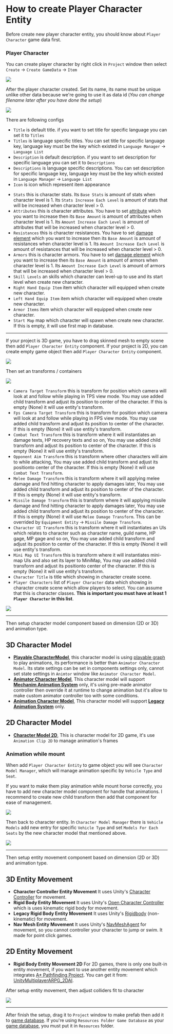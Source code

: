 # How to create Player Character Entity

Before create new player character entity, you should know about `Player Character` game data first.

### Player Character

You can create player character by right click in `Project` window then select `Create` -> `Create GameData` -> `Item`

![](../images/characters/001.png)

After the player character created. Set its name, its name must be unique unlike other data because we're going to use it as data id (*You can change filename later after you have done the setup*)

![](../images/characters/002.png)

There are following configs

- `Title` is default title. if you want to set title for specific language you can set it to `Titles`
- `Titles` is language specific titles. You can set title for specific language key, language key must be the key which existed in `Language Manager` -> `Language List`
- `Description` is default description. if you want to set description for specific language you can set it to `Descriptions`
- `Descriptions` is language specific descriptions. You can set description for specific language key, language key must be the key which existed in `Language Manager` -> `Language List`
- `Icon` is icon which represent item appearance
*   `Stats` this is character stats. Its `Base Stats` is amount of stats when character level is 1. Its `Stats Increase Each Level` is amount of stats that will be increased when character level > 0.
*   `Attributes` this is character attributes. You have to set [attribute](pages/104-character-stats-and-relates-data?id=attribute ':target=__blank') which you want to increase then its `Base Amount` is amount of attributes when character level is 1. Its `Amount Increase Each Level` is amount of attributes that will be increased when character level > 0.
*   `Resistances` this is character resistances. You have to set [damage element](pages/104-character-stats-and-relates-data?id=damage-element ':target=__blank') which you want to increase then its `Base Amount` is amount of resistances when character level is 1. Its `Amount Increase Each Level` is amount of resistances that will be increased when character level > 0.
*   `Armors` this is character armors. You have to set [damage element](pages/104-character-stats-and-relates-data?id=damage-element ':target=__blank') which you want to increase then its `Base Amount` is amount of armors when character level is 1. Its `Amount Increase Each Level` is amount of armors that will be increased when character level > 0.
*   `Skill Levels` an skills which character can level-up to use and its start level when create new character.
*   `Right Hand Equip Item` item which character will equipped when create new character.
*   `Left Hand Equip Item` item which character will equipped when create new character.
*   `Armor Items` item which character will equipped when create new character.
*   `Start Map` map which character will spawn when create new character. If this is empty, it will use first map in database.

* * *

If your project is 3D game, you have to drag skinned mesh to empty scene then add `Player Character Entity` component. If your project is 2D, you can create empty game object then add `Player Character Entity` component.

![](https://cdn-images-1.medium.com/max/1600/0*0X6gBEW0c7ZbmSOw)

Then set an transforms / containers

![](https://cdn-images-1.medium.com/max/1600/0*sN-YHUYMDuz1099a)

*   `Camera Target Transform` this is transform for position which camera will look at and follow while playing in TPS view mode. You may use added child transform and adjust its position to center of the character. If this is empty (None) it will use entity's transform.
*   `Fps Camera Target Transform` this is transform for position which camera will look at and follow while playing in FPS view mode. You may use added child transform and adjust its position to center of the character. If this is empty (None) it will use entity's transform.
*   `Combat Text Transform` this is transform where it will instantiates an damage texts, HP recovery texts and so on, You may use added child transform and adjust its position to center of the character. If this is empty (None) it will use entity's transform.
*   `Opponent Aim Transform` this is transform where other characters will aim to while attacking, You may use added child transform and adjust its positionto  center of the character. If this is empty (None) it will use `Combat Text Transform`.
*   `Melee Damage Transform` this is transform where it will applying melee damage and find hitting character to apply damages later, You may use added child transform and adjust its position to center of the character. If this is empty (None) it will use entity's transform.
*   `Missile Damage Transform` this is transform where it will applying missile damage and find hitting character to apply damages later, You may use added child transform and adjust its position to center of the character. If this is empty (None) it will use `Melee Damage Transform`. This can be overrided by `Equipment Entity` -> `Missile Damage Transform`.
*   `Character UI Transform` this is transform where it will instantiates an UIs which relates to character such as character name, guild name, HP gage, MP gage and so on, You may use added child transform and adjust its position to center of the character. If this is empty (None) it will use entity's transform.
*   `Mini Map UI Transform` this is transform where it will instantiates mini-map UIs and also set its layer to MiniMap, You may use added child transform and adjust its positionto  center of the character. If this is empty (None) it will use entity's transform.
*   `Character Title` is title which showing in character create scene.
*   `Player Characters` list of `Player Character` data which showing in character create scene which allow players to select. You can assume that this is character classes. **This is important you must have at least 1 `Player Character` in this list**.

![](../images/new_player_character_entity_setting.png)

* * *

Then setup character model component based on dimension (2D or 3D) and animation type.

## 3D Character Model

*   **[Playable CharacterModel](pages/149-playable-character-model ':target=__blank')**, this character model is using [playable graph](https://docs.unity3d.com/Manual/Playables-Graph.html) to play animations, its performance is better than `Animator Character Model`. Its state settings can be set in components settings only, cannot set state settings in `Animtor` window like `Animator Character Model`.
*   **[Animator Character Model](pages/108-animator-character-model ':target=__blank')**, This character model will support **[Mechanim Animation System](https://docs.unity3d.com/Manual/AnimationOverview.html ':target=__blank')** only, it's using pre-made animator controller then override it at runtime to change animation but it's allow to make custom animator controller too with some conditions.
*   **[Animation Character Model](pages/107-animation-character-model ':target=__blank')**, This character model will support **[Legacy Animation System](https://docs.unity3d.com/Manual/Animations.html ':target=__blank')** only.

## 2D Character Model

*   **[Character Model 2D](pages/109-character-model-2d ':target=__blank')**, This is character model for 2D game, it's use `Animation Clip 2D` to manage animation's frames
### Animation while mount

When add `Player Character Entity` to game object you will see `Character Model Manager`, which will manage animation specific by `Vehicle Type` and `Seat`.

If you want to make them play animation while mount horse correctly, you have to add new character model component for handle that animations. I recommend to create new child transform then add that component for ease of management.

![](../images/1-46-3.png)

 Then back to character entity. In `Character Model Manager` there is `Vehicle Models` add new entry for specific `Vehicle Type` and set `Models For Each Seats` by the new character model that mentioned above.

![](../images/1-46-4.png)

* * *

Then setup entity movement component based on dimension (2D or 3D) and animation type.

## 3D Entity Movement

*   **Character Controller Entity Movement** It uses Unity's [Character Controller](https://docs.unity3d.com/ScriptReference/CharacterController.html) for movement.
*   **Rigid Body Entity Movement** It uses Unity's [Open Character Controller](https://github.com/Unity-Technologies/Standard-Assets-Characters) which is uses kinematic rigid body for movement.
*   **Legacy Rigid Body Entity Movement** It uses Unity's [Rigidbody](https://docs.unity3d.com/ScriptReference/Rigidbody.html) (non-kinematic) for movement.
*   **Nav Mesh Entity Movement** It uses Unity's [NavMeshAgent](https://docs.unity3d.com/ScriptReference/AI.NavMeshAgent.html) for movement, so you cannot controller your character to jump or swim. It made for point click games.

## 2D Entity Movement

*   **Rigid Body Entity Movement 2D** For 2D games, there is only one built-in entity movement, if you want to use another entity movement which integrates [A* Pathfinding Project](https://arongranberg.com/astar). You can get it from: [UnityMultiplayerARPG_2DAI](https://github.com/insthync/UnityMultiplayerARPG_2DAI).

After setup entity movement, then adjust colliders fit to character

![](https://cdn-images-1.medium.com/max/1600/0*kILIMeK-SrC2rsoa)
* * *

After finish the setup, drag it to `Project` window to make prefab then add it to [game database](pages/103-game-database.md). If you're using `Resources Folder Game Database` as your [game database](pages/103-game-database.md), you must put it in `Resources` folder.